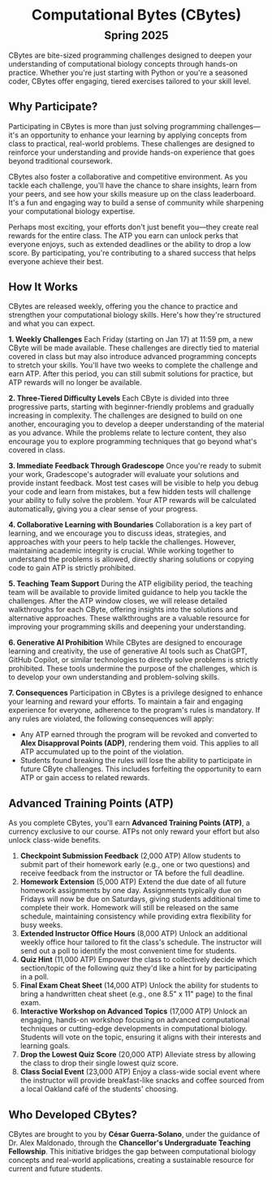 <h1 style="margin-bottom: 0.4em; text-align: center;">
    <b>Computational Bytes</b> (CBytes)<br>
</h1>
<h2 style="margin-top: 0.0em; text-align: center;">
    Spring 2025
</h2>

CBytes are bite-sized programming challenges designed to deepen your understanding of computational biology concepts through hands-on practice.
Whether you're just starting with Python or you're a seasoned coder, CBytes offer engaging, tiered exercises tailored to your skill level.

## Why Participate?

Participating in CBytes is more than just solving programming challenges—it's an opportunity to enhance your learning by applying concepts from class to practical, real-world problems.
These challenges are designed to reinforce your understanding and provide hands-on experience that goes beyond traditional coursework.

CBytes also foster a collaborative and competitive environment.
As you tackle each challenge, you'll have the chance to share insights, learn from your peers, and see how your skills measure up on the class leaderboard.
It's a fun and engaging way to build a sense of community while sharpening your computational biology expertise.

Perhaps most exciting, your efforts don't just benefit you—they create real rewards for the entire class.
The ATP you earn can unlock perks that everyone enjoys, such as extended deadlines or the ability to drop a low score.
By participating, you're contributing to a shared success that helps everyone achieve their best.

## How It Works

CBytes are released weekly, offering you the chance to practice and strengthen your computational biology skills.
Here's how they're structured and what you can expect.

**1. Weekly Challenges**
Each Friday (starting on Jan 17) at 11:59 pm, a new CByte will be made available.
These challenges are directly tied to material covered in class but may also introduce advanced programming concepts to stretch your skills.
You'll have two weeks to complete the challenge and earn ATP.
After this period, you can still submit solutions for practice, but ATP rewards will no longer be available.

**2. Three-Tiered Difficulty Levels**
Each CByte is divided into three progressive parts, starting with beginner-friendly problems and gradually increasing in complexity.
The challenges are designed to build on one another, encouraging you to develop a deeper understanding of the material as you advance.
While the problems relate to lecture content, they also encourage you to explore programming techniques that go beyond what's covered in class.

**3. Immediate Feedback Through Gradescope**
Once you're ready to submit your work, Gradescope's autograder will evaluate your solutions and provide instant feedback.
Most test cases will be visible to help you debug your code and learn from mistakes, but a few hidden tests will challenge your ability to fully solve the problem.
Your ATP rewards will be calculated automatically, giving you a clear sense of your progress.

**4. Collaborative Learning with Boundaries**
Collaboration is a key part of learning, and we encourage you to discuss ideas, strategies, and approaches with your peers to help tackle the challenges. However, maintaining academic integrity is crucial.
While working together to understand the problems is allowed, directly sharing solutions or copying code to gain ATP is strictly prohibited.

**5. Teaching Team Support**
During the ATP eligibility period, the teaching team will be available to provide limited guidance to help you tackle the challenges.
After the ATP window closes, we will release detailed walkthroughs for each CByte, offering insights into the solutions and alternative approaches.
These walkthroughs are a valuable resource for improving your programming skills and deepening your understanding.

**6. Generative AI Prohibition**
While CBytes are designed to encourage learning and creativity, the use of generative AI tools such as ChatGPT, GitHub Copilot, or similar technologies to directly solve problems is strictly prohibited.
These tools undermine the purpose of the challenges, which is to develop your own understanding and problem-solving skills.

**7. Consequences**
Participation in CBytes is a privilege designed to enhance your learning and reward your efforts.
To maintain a fair and engaging experience for everyone, adherence to the program's rules is mandatory.
If any rules are violated, the following consequences will apply:

-   Any ATP earned through the program will be revoked and converted to **Alex Disapproval Points (ADP)**, rendering them void.
    This applies to all ATP accumulated up to the point of the violation.
-   Students found breaking the rules will lose the ability to participate in future CByte challenges.
    This includes forfeiting the opportunity to earn ATP or gain access to related rewards.

## Advanced Training Points (ATP)

As you complete CBytes, you'll earn **Advanced Training Points (ATP)**, a currency exclusive to our course.
ATPs not only reward your effort but also unlock class-wide benefits.

1.  **Checkpoint Submission Feedback** (2,000 ATP)
    Allow students to submit part of their homework early (e.g., one or two questions) and receive feedback from the instructor or TA before the full deadline.
2.  **Homework Extension** (5,000 ATP)
    Extend the due date of all future homework assignments by one day.
    Assignments typically due on Fridays will now be due on Saturdays, giving students additional time to complete their work.
    Homework will still be released on the same schedule, maintaining consistency while providing extra flexibility for busy weeks.
3.  **Extended Instructor Office Hours** (8,000 ATP)
    Unlock an additional weekly office hour tailored to fit the class's schedule.
    The instructor will send out a poll to identify the most convenient time for students.
4.  **Quiz Hint** (11,000 ATP)
    Empower the class to collectively decide which section/topic of the following quiz they'd like a hint for by participating in a poll.
5.  **Final Exam Cheat Sheet** (14,000 ATP)
    Unlock the ability for students to bring a handwritten cheat sheet (e.g., one 8.5" x 11" page) to the final exam.
6.  **Interactive Workshop on Advanced Topics** (17,000 ATP)
    Unlock an engaging, hands-on workshop focusing on advanced computational techniques or cutting-edge developments in computational biology.
    Students will vote on the topic, ensuring it aligns with their interests and learning goals.
7.  **Drop the Lowest Quiz Score** (20,000 ATP)
    Alleviate stress by allowing the class to drop their single lowest quiz score.
8.  **Class Social Event** (23,000 ATP)
    Enjoy a class-wide social event where the instructor will provide breakfast-like snacks and coffee sourced from a local Oakland café of the students' choosing.

## Who Developed CBytes?

CBytes are brought to you by **César Guerra-Solano**, under the guidance of Dr. Alex Maldonado, through the **Chancellor's Undergraduate Teaching Fellowship**.
This initiative bridges the gap between computational biology concepts and real-world applications, creating a sustainable resource for current and future students.
